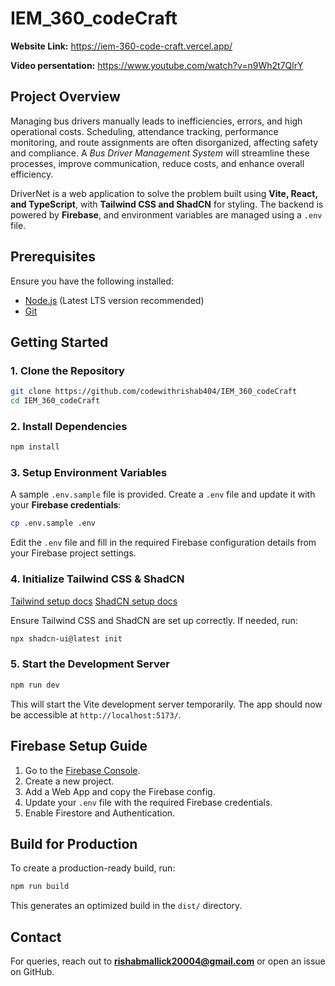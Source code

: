 # IEM_360_codeCraft

**Website Link:** https://iem-360-code-craft.vercel.app/

**Video persentation:** https://www.youtube.com/watch?v=n9Wh2t7QlrY

## Project Overview

Managing bus drivers manually leads to inefficiencies, errors, and high operational costs. Scheduling, attendance tracking, performance monitoring, and route assignments are often disorganized, affecting safety and compliance. A _Bus Driver Management System_ will streamline these processes, improve communication, reduce costs, and enhance overall efficiency.

DriverNet is a web application to solve the problem built using **Vite, React, and TypeScript**, with **Tailwind CSS and ShadCN** for styling. The backend is powered by **Firebase**, and environment variables are managed using a `.env` file.

## Prerequisites

Ensure you have the following installed:

- [Node.js](https://nodejs.org/) (Latest LTS version recommended)
- [Git](https://git-scm.com/)

## Getting Started

### 1. Clone the Repository

```sh
git clone https://github.com/codewithrishab404/IEM_360_codeCraft
cd IEM_360_codeCraft
```

### 2. Install Dependencies

```sh
npm install
```

### 3. Setup Environment Variables

A sample `.env.sample` file is provided. Create a `.env` file and update it with your **Firebase credentials**:

```sh
cp .env.sample .env
```

Edit the `.env` file and fill in the required Firebase configuration details from your Firebase project settings.

### 4. Initialize Tailwind CSS & ShadCN

[Tailwind setup docs](https://tailwindcss.com/docs/installation/using-vite)
[ShadCN setup docs](https://ui.shadcn.com/docs/installation/vite)

Ensure Tailwind CSS and ShadCN are set up correctly. If needed, run:

```sh
npx shadcn-ui@latest init
```

### 5. Start the Development Server

```sh
npm run dev
```

This will start the Vite development server temporarily. The app should now be accessible at `http://localhost:5173/`.

## Firebase Setup Guide

1. Go to the [Firebase Console](https://console.firebase.google.com/).
2. Create a new project.
3. Add a Web App and copy the Firebase config.
4. Update your `.env` file with the required Firebase credentials.
5. Enable Firestore and Authentication.

## Build for Production

To create a production-ready build, run:

```sh
npm run build
```

This generates an optimized build in the `dist/` directory.

## Contact

For queries, reach out to **rishabmallick20004@gmail.com** or open an issue on GitHub.
